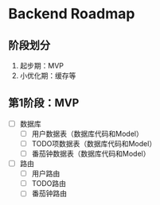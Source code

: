 ﻿# Backend Roadmap

## 阶段划分

1. 起步期：MVP
2. 小优化期：缓存等

## 第1阶段：MVP

- [ ] 数据库
    - [ ] 用户数据表（数据库代码和Model）
    - [ ] TODO项数据表（数据库代码和Model）
    - [ ] 番茄钟数据表（数据库代码和Model）
- [ ] 路由
    - [ ] 用户路由
    - [ ] TODO路由
    - [ ] 番茄钟路由
